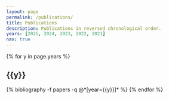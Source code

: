 ```yaml
---
layout: page
permalink: /publications/
title: Publications
description: Publications in reversed chronological order.
years: [2025, 2024, 2023, 2022, 2021]
nav: true
---
```


<div class="publications">

{% for y in page.years %}
  <h2 class="year">{{y}}</h2>
  {% bibliography -f papers -q @*[year={{y}}]* %}
{% endfor %}

</div>
